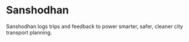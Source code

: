 # Sanshodhan
Sanshodhan logs trips and feedback to power smarter, safer, cleaner city transport planning.

